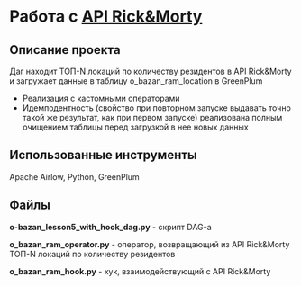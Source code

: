 # Работа с [API Rick&Morty](https://rickandmortyapi.com)
## Описание проекта
Даг находит ТОП-N локаций по количеству резидентов в API Rick&Morty и загружает данные в таблицу o_bazan_ram_location в GreenPlum
- Реализация c кастомными операторами
- Идемподентность (свойство при повторном запуске выдавать точно такой же результат, как при первом запуске) реализована полным очищением таблицы перед загрузкой в нее новых данных
  
## Использованные инструменты
Apache Airlow, Python, GreenPlum

## Файлы
**o-bazan_lesson5_with_hook_dag.py** - скрипт DAG-а

**o_bazan_ram_operator.py** - оператор, возвращающий из API Rick&Morty ТОП-N локаций по количеству резидентов

**o_bazan_ram_hook.py** - хук, взаимодействующий с API Rick&Morty
